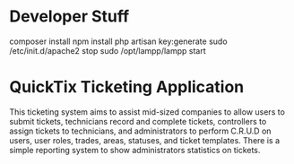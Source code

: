 # Developer Stuff
composer install
npm install
php artisan key:generate
sudo /etc/init.d/apache2 stop
sudo /opt/lampp/lampp start

# QuickTix Ticketing Application

This ticketing system aims to assist mid-sized companies to allow users to submit tickets, technicians record and complete tickets, controllers to assign tickets to technicians, and administrators to perform C.R.U.D on users, user roles, trades, areas, statuses, and ticket templates. There is a simple reporting system to show administrators statistics on tickets.
